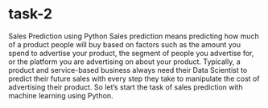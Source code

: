 # task-2
Sales Prediction using Python
Sales prediction means predicting how much of a product people will buy based on factors
such as the amount you spend to advertise your product, the segment of people you
advertise for, or the platform you are advertising on about your product.
Typically, a product and service-based business always need their Data Scientist to predict
their future sales with every step they take to manipulate the cost of advertising their
product. So let’s start the task of sales prediction with machine learning using Python.

